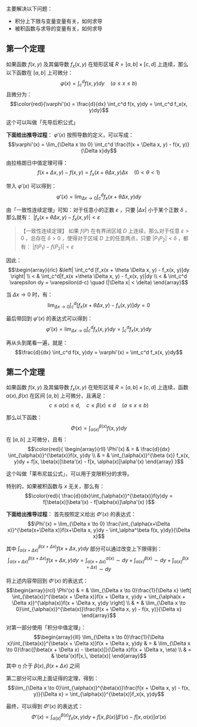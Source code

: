 主要解决以下问题：

- 积分上下限与变量变量有关，如何求导
- 被积函数与求导的变量有关，如何求导


## 第一个定理
如果函数 $f(x,y)$  及其偏导数 $f_x(x,y )$  在矩形区域 $R = [a,b] \times [c, d]$  上连续，那么以下函数在 $[a, b]$  上可微分：
$$\varphi(x) = \int_c^d f(x, y)dy\quad (a \le x \le b) $$
且微分为：
$$\color{red}{\varphi'(x) = \frac{d}{dx} \int_c^d f(x, y)dy = \int_c^d f_x(x, y)dy}$$

这个可以叫做「先导后积公式」

**下面给出推导过程**：
$\varphi'(x)$  按照导数的定义，可以写成：
$$\varphi'(x) = \lim_{\Delta x \to 0} \int_c^d \frac{f(x + \Delta x, y) - f(x, y)}{\Delta x}dy$$

由拉格朗日中值定理可得：
$$f(x + \Delta x, y) - f(x, y) = f_x(x + \theta \Delta x, y)\Delta x \quad (0 < \theta < 1)$$

带入 $\varphi'(x)$  可以得到：
$$\varphi'(x) = \lim_{\Delta x \to 0} \int_c^d
f_x(x + \theta \Delta x, y) dy$$  

由「一致性连续定理」可知：对于任意小的正数 $\varepsilon$ ，只要 $|\Delta x|$  小于某个正数 $\delta$ ，那么就有：
 $|f_x(x + \theta \Delta x, y) - f_x(x, y)| < \varepsilon$ 

> 【一致性连续定理】
> 如果 $f(P)$  在有界闭区域 $D$  上连续，那么对于任意 $\varepsilon > 0$ ，总存在 $\delta > 0$ ，使得对于区域 $D$  上的任意两点，只要 $|P_1 P_2| < \delta$ ，都有：
> $|f(P_1) - f(P_2)| < \varepsilon$ 


因此：
$$\begin{array}{rlc}
&\left|
\int_c^d
[f_x(x + \theta \Delta x, y) - f_x(x, y)]dy
\right| \\
< & \int_c^d|f_x(x +\theta \Delta x, y) - f_x(x, y)|dy \\
< & \int_c^d \varepsilon dy = \varepsilon(d-c) 
\quad (|\Delta x| < \delta)
\end{array}$$

当 $\Delta x \to 0$  时，有：
$$\lim_{\Delta x \to 0} \int_c^d [f_x(x + \theta \Delta x, y) - f_x(x, y)]dy = 0$$

最后带回到 $\varphi'(x)$  的表达式可以得到：
$$\varphi'(x) = \lim_{\Delta x \to 0} \int_c^d f_x(x, y)dy = \int_c^d f_x(x, y)dy$$

再从头到尾看一遍，就是：
$$\frac{d}{dx} \int_c^d f(x, y)dy =
\varphi'(x)
= \int_c^d f_x(x, y)dy$$


## 第二个定理
如果函数 $f(x, y)$  及其偏导数 $f_x(x, y)$  在矩形区域 $R = [a, b] \times [c,d]$  上连续，函数 $\alpha(x), \beta(x)$  在区间 $[a, b]$  上可微分，且满足：
$$c\le \alpha(x) \le d, \quad c\le \beta(x) \le d
\quad (a \le x \le b)$$

那么以下函数：
$$\Phi(x) = \int_{\alpha(x)}^{\beta(x)} f(x , y)dy$$
在 $[a, b]$  上可微分，且有：
$$\color{red}{
\begin{array}{rll}
\Phi'(x) & = & \frac{d}{dx} \int_{\alpha(x)}^{\beta(x)}f(x, y)dy \\
& = & \int_{\alpha(x)}^{\beta (x)} f_x(x, y)dy + f[x, \beta(x)]\beta'(x) - f[x, \alpha(x)]\alpha'(x)
\end{array}
}$$

这个叫做「莱布尼兹公式」，可以用于变限积分的求导。

特别的，如果被积函数与 $x$  无关，那么有：
$$\color{red}{
\frac{d}{dx}\int_{\alpha(x)}^{\beta(x)}f(y)dy = f[\beta(x)]\beta'(x) - f[\alpha(x)]\alpha'(x)
}$$

**下面给出推导过程**：
首先按照定义给出 $\Phi'(x)$  的表达式：
$$\Phi'(x) = \lim_{\Delta x \to 0}
\frac{\int_{\alpha(x+\Delta x)}^{\beta(x+\Delta x)}f(x+\Delta x, y)dy - \int_\alpha^\beta f(x, y)dy}{\Delta x}$$

其中 $\int_{\alpha(x+\Delta x)}^{\beta(x+\Delta x)}f(x+\Delta x, y)dy$  部分可以通过改变上下限得到：
$$\int_{\alpha(x+\Delta x)}^{\beta(x+\Delta x)}f(x+\Delta x, y)dy = 
\int_{\alpha(x+\Delta x)}^{\alpha(x)}\sim dy +
\int_{\alpha(x)}^{\beta(x)} \sim dy +
\int_{\alpha(x)}^{\beta(x+\Delta x)}\sim dy$$

将上述内容带回到 $\Phi'(x)$   的表达式：
$$\begin{array}{rcl}
    \Phi'(x) & = &
    	\lim_{\Delta x \to 0}\frac{1}{\Delta x}
    	\left[
            \int_{\beta(x)}^{\beta(x + \Delta x)}f(x + \Delta x, y)dy + 
            \int_{\alpha(x + \Delta x)}^{\alpha(x)}f(x + \Delta x, y)dy
        \right] \\
     & + &  \lim_{\Delta x \to 0}\int_{\alpha(x)}^{\beta(x)}\frac{f(x + \Delta x, y) - f(x, y)}{\Delta x}
 \end{array}$$

对第一部分使用「积分中值定理」：
$$\begin{array}{lll}
    \lim_{\Delta x \to 0}\frac{1}{\Delta x}\int_{\beta(x)}^{\beta(x + \Delta x)}f(x + \Delta x, y)dy & 
        = & 
        \lim_{\Delta x \to 0}\frac{[\beta(x + \Delta x) - \beta(x)]}{\Delta x}f(x + \Delta x, \eta) \\
     & = & \beta'(x)f[x,\, \beta(x)]
\end{array}$$
其中 $\eta$  介于 $\beta(x),\, \beta(x + \Delta x)$  之间
 
第二部分可以用上面证得的定理，得到：
 $$\lim_{\Delta x \to 0}\int_{\alpha(x)}^{\beta(x)}\frac{f(x + \Delta x, y) - f(x, y)}{\Delta x} = 
\int_{\alpha(x)}^{\beta(x)}f_x(x, y)dy$$

最终，可以得到 $\Phi'(x)$  的表达式：
$$\Phi'(x) = 
\int_{\alpha(x)}^{\beta (x)} f_x(x, y)dy + f[x, \beta(x)]\beta'(x) - f[x, \alpha(x)]\alpha'(x)$$


